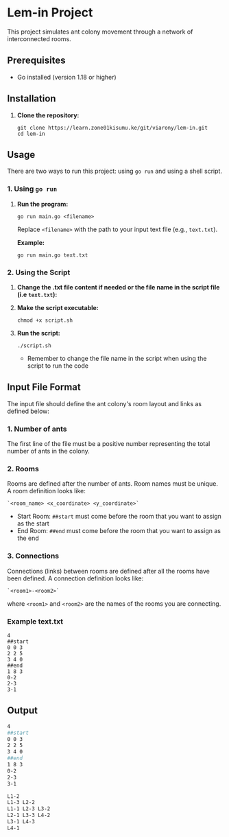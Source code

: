 # Lem-in Project

This project simulates ant colony movement through a network of interconnected rooms.

## Prerequisites

-   Go installed (version 1.18 or higher)

## Installation

1.  **Clone the repository:**

    ```
    git clone https://learn.zone01kisumu.ke/git/viarony/lem-in.git
    cd lem-in
    ```

## Usage

There are two ways to run this project: using `go run` and using a shell script.

### 1. Using `go run`

1.  **Run the program:**

    ```
    go run main.go <filename>
    ```

    Replace `<filename>` with the path to your input text file (e.g., `text.txt`).

    **Example:**

    ```
    go run main.go text.txt
    ```

### 2. Using the Script

1.  **Change the .txt file content if needed or the file name in the script file  (i.e `text.txt`):**

2.  **Make the script executable:**

    ```
    chmod +x script.sh
    ```

3.  **Run the script:**

    ```
    ./script.sh
    ```
    - Remember to change the file name in the script when using the script to run the code 

## Input File Format

The input file should define the ant colony's room layout and links as defined below:

### 1. Number of ants

The first line of the file must be a positive number representing the total number of ants in the colony.

### 2. Rooms

Rooms are defined after the number of ants.  Room names must be unique. A room definition looks like:

    `<room_name> <x_coordinate> <y_coordinate>`

-   Start Room: `##start` must come before the room that you want to assign as the start
-   End Room: `##end` must come before the room that you want to assign as the end

### 3. Connections

Connections (links) between rooms are defined after all the rooms have been defined. A connection definition looks like:

    `<room1>-<room2>`

where `<room1>` and `<room2>` are the names of the rooms you are connecting.

### Example text.txt

```text
4
##start
0 0 3
2 2 5
3 4 0
##end
1 8 3
0-2
2-3
3-1
```

## Output
```bash
4
##start
0 0 3
2 2 5
3 4 0
##end
1 8 3
0-2
2-3
3-1

L1-2
L1-3 L2-2
L1-1 L2-3 L3-2
L2-1 L3-3 L4-2
L3-1 L4-3
L4-1
```
